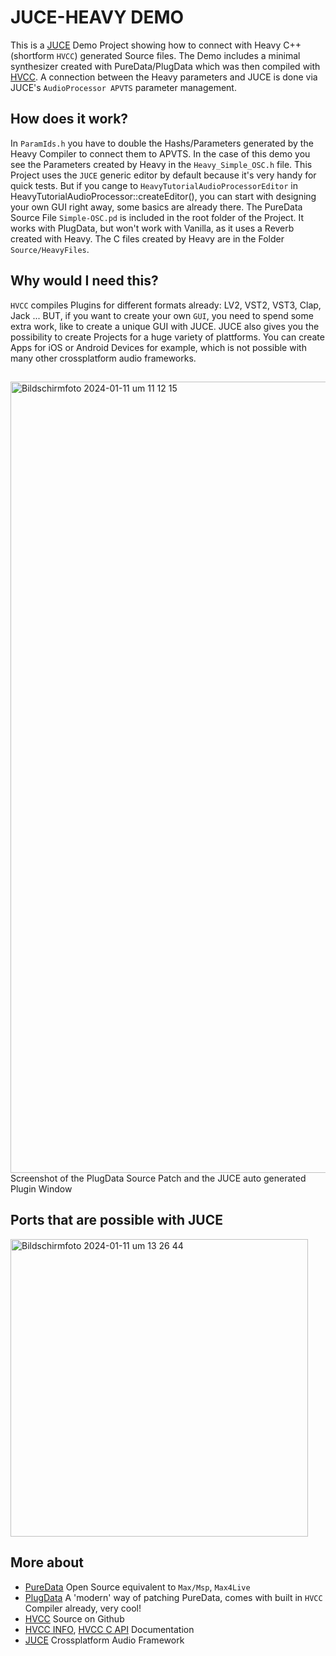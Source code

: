 # JUCE-HEAVY DEMO
This is a [JUCE](https://juce.com) Demo Project showing how to connect with Heavy C++ (shortform `HVCC`) generated Source files.
The Demo includes a minimal synthesizer created with PureData/PlugData which was then compiled with [HVCC](https://github.com/Wasted-Audio/hvcc). A connection between the Heavy parameters and JUCE is done via JUCE's `AudioProcessor APVTS` parameter management.



## How does it work?
In `ParamIds.h` you have to double the Hashs/Parameters generated by the Heavy Compiler to connect them to APVTS. In the case of this demo you see the Parameters created by Heavy in the `Heavy_Simple_OSC.h` file.
This Project uses the `JUCE` generic editor by default because it's very handy for quick tests. But if you cange to `HeavyTutorialAudioProcessorEditor` in HeavyTutorialAudioProcessor::createEditor(), you can start with designing your own GUI right away, some basics are already there.
The PureData Source File `Simple-OSC.pd` is included in the root folder of the Project. It works with PlugData, but won't work with Vanilla, as it uses a Reverb created with Heavy. The C files created by Heavy are in the Folder `Source/HeavyFiles`.



## Why would I need this?
`HVCC` compiles Plugins for different formats already: LV2, VST2, VST3, Clap, Jack ... 
BUT, if you want to create your own `GUI`, you need to spend some extra work, like to create a unique GUI with JUCE.
JUCE also gives you the possibility to create Projects for a huge variety of plattforms. You can create Apps for iOS or Android Devices for example, which is not possible with many other crossplatform audio frameworks.

##


<img width="1266" alt="Bildschirmfoto 2024-01-11 um 11 12 15" src="https://github.com/o-g-sus/JUCE-HEAVY/assets/1574482/1d96e589-3dc8-4ad2-b8aa-5564acd1c831">
Screenshot of the PlugData Source Patch and the JUCE auto generated Plugin Window

## Ports that are possible with JUCE
<img width="476" alt="Bildschirmfoto 2024-01-11 um 13 26 44" src="https://github.com/o-g-sus/JUCE-HEAVY/assets/1574482/a9bb6cde-fc99-403b-a0b4-f13ef2106afb">



## More about
- [PureData](https://puredata.info) Open Source equivalent to `Max/Msp`, `Max4Live`
- [PlugData](https://plugdata.org) A 'modern' way of patching PureData, comes with built in `HVCC` Compiler already, very cool! 
- [HVCC](https://github.com/Wasted-Audio/hvcc) Source on Github
- [HVCC INFO](https://wasted-audio.github.io/hvcc/), [HVCC C API](https://wasted-audio.github.io/hvcc/docs/05.c.html) Documentation
- [JUCE](https://juce.com) Crossplatform Audio Framework
